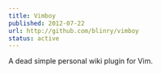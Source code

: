 ```yaml
---
title: Vimboy
published: 2012-07-22
url: http://github.com/blinry/vimboy
status: active
---
```


A dead simple personal wiki plugin for Vim.
